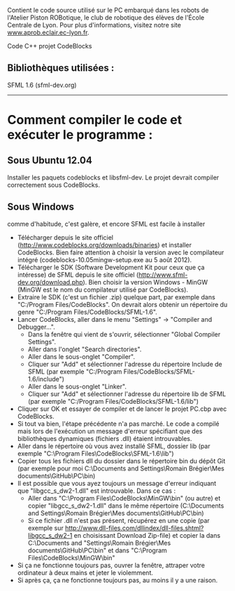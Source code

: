 Contient le code source utilisé sur le PC embarqué dans les robots de l'Atelier Piston ROBotique, le club de robotique des élèves de l'École Centrale de Lyon.
Pour plus d'informations, visitez notre site www.aprob.eclair.ec-lyon.fr.

Code C++
projet CodeBlocks

Bibliothèques utilisées :
--------------
SFML 1.6 (sfml-dev.org)
________________________________

Comment compiler le code et exécuter le programme :
===============

Sous Ubuntu 12.04
--------

Installer les paquets codeblocks et libsfml-dev. Le projet devrait compiler correctement sous CodeBlocks.

Sous Windows
--------
comme d'habitude, c'est galère, et encore SFML est facile à installer

- Télécharger depuis le site officiel (http://www.codeblocks.org/downloads/binaries) et installer CodeBlocks.
Bien faire attention à choisir la version avec le compilateur intégré (codeblocks-10.05mingw-setup.exe au 5 août 2012).
- Télécharger le SDK (Software Development Kit pour ceux que ça intéresse) de SFML depuis le site officiel (http://www.sfml-dev.org/download.php).
Bien choisir la version Windows - MinGW (MinGW est le nom du compilateur utilisé par CodeBlocks).
- Extraire le SDK (c'est un fichier .zip) quelque part, par exemple dans "C:/Program Files/CodeBlocks".
On devrait alors obtenir un répertoire du genre "C:/Program Files/CodeBlocks/SFML-1.6".
- Lancer CodeBlocks, aller dans le menu "Settings" -> "Compiler and Debugger...".
    - Dans la fenêtre qui vient de s'ouvrir, sélectionner "Global Compiler Settings".
    - Aller dans l'onglet "Search directories".
    - Aller dans le sous-onglet "Compiler".
    - Cliquer sur "Add" et sélectionner l'adresse du répertoire Include de SFML (par exemple "C:/Program Files/CodeBlocks/SFML-1.6/include")
    - Aller dans le sous-onglet "Linker".
    - Cliquer sur "Add" et sélectionner l'adresse du répertoire lib de SFML (par exemple "C:/Program Files/CodeBlocks/SFML-1.6/lib")
- Cliquer sur OK et essayer de compiler et de lancer le projet PC.cbp avec CodeBlocks.
- Si tout va bien, l'étape précédente n'a pas marché. Le code a compilé mais lors de l'exécution un message d'erreur spécifiant que des bibliothèques dynamiques (fichiers .dll) étaient introuvables.
- Aller dans le répertoire où vous avez installé SFML, dossier lib (par exemple "C:\Program Files\CodeBlocks\SFML-1.6\lib")
- Copier tous les fichiers dll du dossier dans le répertoire bin du dépôt Git (par exemple pour moi C:\Documents and Settings\Romain Brégier\Mes documents\GitHub\PC\bin)
- Il est possible que vous ayez toujours un message d'erreur indiquant que "libgcc_s_dw2-1.dll" est introuvable. Dans ce cas :
    - Aller dans "C:\Program Files\CodeBlocks\MinGW\bin" (ou autre) et copier "libgcc_s_dw2-1.dll" dans le même répertoire (C:\Documents and Settings\Romain Brégier\Mes documents\GitHub\PC\bin)
    - Si ce fichier .dll n'est pas présent, récupérez en une copie (par exemple sur http://www.dll-files.com/dllindex/dll-files.shtml?libgcc_s_dw2-1 en choisissant Download Zip-file) et copier la dans C:\Documents and "Settings\Romain Brégier\Mes documents\GitHub\PC\bin" et dans "C:\Program Files\CodeBlocks\MinGW\bin"
- Si ça ne fonctionne toujours pas, ouvrer la fenêtre, attraper votre ordinateur à deux mains et jeter le violemment.
- Si après ça, ça ne fonctionne toujours pas, au moins il y a une raison.
        
    
    
